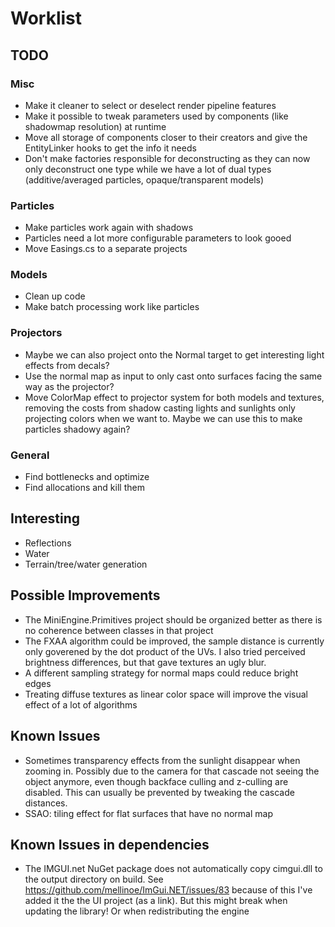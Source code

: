 # Worklist
## TODO

### Misc
- Make it cleaner to select or deselect render pipeline features
- Make it possible to tweak parameters used by components (like shadowmap resolution) at runtime
- Move all storage of components closer to their creators and give the EntityLinker hooks to get the info it needs
- Don't make factories responsible for deconstructing as they can now only deconstruct one type while we have a lot of dual types (additive/averaged particles, opaque/transparent models)

### Particles
- Make particles work again with shadows
- Particles need a lot more configurable parameters to look gooed
- Move Easings.cs to a separate projects

### Models
- Clean up code
- Make batch processing work like particles

### Projectors
- Maybe we can also project onto the Normal target to get interesting light effects from decals?
- Use the normal map as input to only cast onto surfaces facing the same way as the projector?
- Move ColorMap effect to projector system for both models and textures, removing the costs from shadow casting lights and sunlights
  only projecting colors when we want to. Maybe we can use this to make particles shadowy again?

### General
- Find bottlenecks and optimize
- Find allocations and kill them

## Interesting
- Reflections
- Water
- Terrain/tree/water generation

## Possible Improvements

- The MiniEngine.Primitives project should be organized better as there is no coherence between classes in that project
- The FXAA algorithm could be improved, the sample distance is currently only goverened by the dot product of the UVs. I also tried perceived brightness differences, but that gave textures an ugly blur.
- A different sampling strategy for normal maps could reduce bright edges
- Treating diffuse textures as linear color space will improve the visual effect of a lot of algorithms

## Known Issues
- Sometimes transparency effects from the sunlight disappear when zooming in. Possibly due to the camera for that cascade not seeing the object anymore, even though backface culling and z-culling are disabled. This can usually be prevented by tweaking the cascade distances.
- SSAO: tiling effect for flat surfaces that have no normal map

## Known Issues in dependencies
- The IMGUI.net NuGet package does not automatically copy cimgui.dll to the output directory on build. See https://github.com/mellinoe/ImGui.NET/issues/83 because of this I've added it the the UI project (as a link). But this might break when updating the library! Or when redistributing the engine

